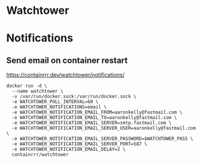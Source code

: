 # Watchtower

# Notifications
## Send email on container restart
https://containrrr.dev/watchtower/notifications/
```
docker run -d \
  --name watchtower \
  -v /var/run/docker.sock:/var/run/docker.sock \
  -e WATCHTOWER_POLL_INTERVAL=60 \
  -e WATCHTOWER_NOTIFICATIONS=email \
  -e WATCHTOWER_NOTIFICATION_EMAIL_FROM=aaronkelly@fastmail.com \
  -e WATCHTOWER_NOTIFICATION_EMAIL_TO=aaronkelly@fastmail.com \
  -e WATCHTOWER_NOTIFICATION_EMAIL_SERVER=smtp.fastmail.com \
  -e WATCHTOWER_NOTIFICATION_EMAIL_SERVER_USER=aaronkelly@fastmail.com \
  -e WATCHTOWER_NOTIFICATION_EMAIL_SERVER_PASSWORD=$WATCHTOWER_PASS \
  -e WATCHTOWER_NOTIFICATION_EMAIL_SERVER_PORT=587 \
  -e WATCHTOWER_NOTIFICATION_EMAIL_DELAY=2 \
  containrrr/watchtower
  ```
  
	  